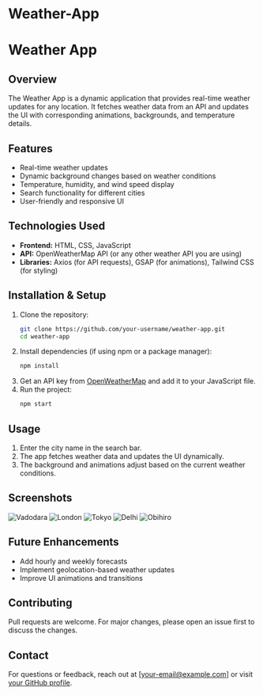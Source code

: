 # Weather-App
# Weather App

## Overview
The Weather App is a dynamic application that provides real-time weather updates for any location. It fetches weather data from an API and updates the UI with corresponding animations, backgrounds, and temperature details.

## Features
- Real-time weather updates
- Dynamic background changes based on weather conditions
- Temperature, humidity, and wind speed display
- Search functionality for different cities
- User-friendly and responsive UI

## Technologies Used
- **Frontend:** HTML, CSS, JavaScript
- **API:** OpenWeatherMap API (or any other weather API you are using)
- **Libraries:** Axios (for API requests), GSAP (for animations), Tailwind CSS (for styling)

## Installation & Setup
1. Clone the repository:
   ```sh
   git clone https://github.com/your-username/weather-app.git
   cd weather-app
   ```
2. Install dependencies (if using npm or a package manager):
   ```sh
   npm install
   ```
3. Get an API key from [OpenWeatherMap](https://openweathermap.org/api) and add it to your JavaScript file.
4. Run the project:
   ```sh
   npm start
   ```

## Usage
1. Enter the city name in the search bar.
2. The app fetches weather data and updates the UI dynamically.
3. The background and animations adjust based on the current weather conditions.

## Screenshots
![Vadodara](image-3.png)
![London](image-4.png)
![Tokyo](image-5.png)
![Delhi](image-6.png)
![Obihiro](image-7.png)

## Future Enhancements
- Add hourly and weekly forecasts
- Implement geolocation-based weather updates
- Improve UI animations and transitions

## Contributing
Pull requests are welcome. For major changes, please open an issue first to discuss the changes.

## Contact
For questions or feedback, reach out at [your-email@example.com] or visit [your GitHub profile](https://github.com/Sweetsmile4).
